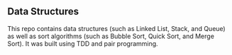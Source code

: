 ## Data Structures
This repo contains data structures (such as Linked List, Stack, and Queue) as well as sort algorithms (such as Bubble Sort, Quick Sort, and Merge Sort). It was built using TDD and pair programming.
